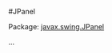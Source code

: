 #JPanel

Package: [javax.swing.JPanel](http://docs.oracle.com/javase/7/docs/api/javax/swing/JPanel.html)

...
